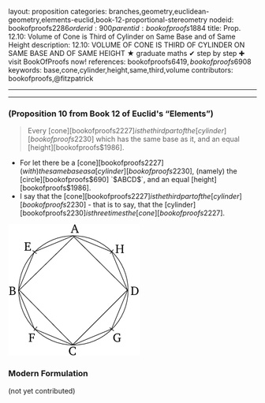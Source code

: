 layout: proposition
categories: branches,geometry,euclidean-geometry,elements-euclid,book-12-proportional-stereometry
nodeid: bookofproofs$2286
orderid: 900
parentid: bookofproofs$1884
title: Prop. 12.10: Volume of Cone is Third of Cylinder on Same Base and of Same Height
description: 12.10: VOLUME OF CONE IS THIRD OF CYLINDER ON SAME BASE AND OF SAME HEIGHT &#9733; graduate maths &#10004; step by step &#10010; visit BookOfProofs now!
references: bookofproofs$6419,bookofproofs$6908
keywords: base,cone,cylinder,height,same,third,volume
contributors: bookofproofs,@fitzpatrick

---


---

### (Proposition 10 from Book 12 of Euclid's “Elements”)

> Every [cone][bookofproofs$2227] is the third part of the [cylinder][bookofproofs$2230] which has the same base as it, and an equal [height][bookofproofs$1986].
* For let there be a [cone][bookofproofs$2227] (with) the same base as a [cylinder][bookofproofs$2230], (namely) the [circle][bookofproofs$690] `$ABCD$`, and an equal [height][bookofproofs$1986].
* I say that the [cone][bookofproofs$2227] is the third part of the [cylinder][bookofproofs$2230] - that is to say, that the [cylinder][bookofproofs$2230] is three times the [cone][bookofproofs$2227].

![fig10e](https://github.com/bookofproofs/bookofproofs.github.io/blob/main/_sources/_assets/images/euclid/Book12/fig10e.png?raw=true)


### Modern Formulation

(not yet contributed)
